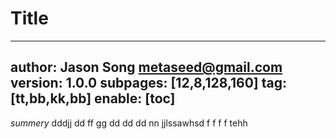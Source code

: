 # Title
---
author: Jason Song <metaseed@gmail.com>
version: 1.0.0
subpages: [12,8,128,160]
tag: [tt,bb,kk,bb]
enable: [toc]
---
*summery*
dddjj dd ff gg dd dd dd   nn   jjlssawhsd f f f f tehh 